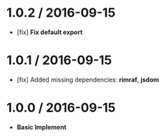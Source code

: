 1.0.2 / 2016-09-15
==================
- [fix] **Fix default export**

1.0.1 / 2016-09-15
==================
- [fix] Added missing dependencies: **rimraf**, **jsdom**

1.0.0 / 2016-09-15
==================
- **Basic Implement**
